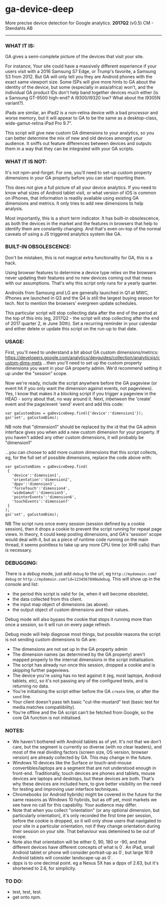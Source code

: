 # ga-device-deep
More precise device detection for Google analytics.
**2017Q2** (v0.5) CM - Stendahls AB

----------------------------------------
 
### WHAT IT IS:
 
GA gives a semi-complete picture of the devices that visit your site. 

For instance, Your site could have a massively different experience if your users visit with a 2016 Samsung S7 Edge, or Trump's favorite, a Samsung S3 from 2012. But GA will only tell you they are Android phones with the exact same viewport size. Some ISPs will give more hints to GA about the identity of the device, but some (especially in asia/africa) won't, and the individual GA product IDs don't help band together devices much either (is a Samsung GT-9500 high-end? A I9300/I9320 low? What about the I9305N variant?). 

iPads are similar, an iPad2 is a non-retina device with a bad processor and worse memory, but it will appear to GA to be the same as a desktop-class, wide-gamut-retina iPad Pro 9.7".
 
This script will give new custom GA dimensions to your analytics, so you can better determine the mix of new and old devices amongst your audience. It  sniffs out feature differences between devices and outputs them in a way that they can be integrated with your GA scripts.

### WHAT IT IS NOT:

It's not npm-and-forget. For one, you'll need to set-up custom property dimensions in your GA property before you can start reporting them.

This does not give a full picture of all your device analytics. If you need to know what sizes of Android tablet visit, or what version of iOS is common on iPhones, that information is readily available using existing GA dimensions and metrics. It only tries to add new dimensions to help analysis.
 
Most importantly, this is a short term indicator. It has built-in obsolescence, as both the devices in the market and the features in browsers that help to identify them are constantly changing. And that's even on-top of the normal caveats of using a JS triggered analytics system like GA.
 
### BUILT-IN OBSOLESCENCE:
 
Don't be mistaken, this is not magical extra functionality for GA, this is a hack. 

Using browser features to determine a device type relies on the browsers never updating their features and no new devices coming out that mess with our assumptions. That's why this script only runs for a yearly  quarter. 

Androids from Samsung and LG are generally launched in Q1 at MWC, iPhones are launched in Q3 and the Q4 is still the largest buying season for tech. Not to mention the browsers' evergreen update schedules. 

This particular script will stop collecting data after the end of the period at the top of this into (eg, 2017Q2 - the script will stop collecting after the end of 2017 quarter 2, ie June 30th). Set a recurring reminder in your  calendar and either delete or update this script on the run-up to that date.
 
### USAGE:

First, you'll need to understand a bit about GA custom dimensions/metrics:
https://developers.google.com/analytics/devguides/collection/analyticsjs/custom-dims-mets
...then you'll need to set up the custom property dimensions you want in your GA property admin. We'd recommend setting it up under the "session" scope.
 
Now we're ready, include the script anywhere before the GA pageview (or event hit if you only want the dimension against events, not pageviews). Yes, I know that makes it a blocking script if you trigger a pageview in the HEAD - sorry about that, no way around it. Next, *inbetween* the 'create' event and the page/event 'send' event and add this code:
 
```
var gaCustomDims = gaDeviceDeep.find({'device':'dimension1'});
ga('set', gaCustomDims);
```
NB note that "dimension1" should be replaced by the id that the GA admin interface gives you when add a new custom dimension for your property. If you haven't added any other custom dimensions, it will probably be "dimension1"
 
...you can choose to add more custom dimensions that this script collects, eg, for the full set of possible dimensions, replace the code above with:
 
 ```
var gaCustomDims = gaDeviceDeep.find(
  {
    'device':'dimension1',
    'orientation':'dimension2',
    'dppx':'dimension3',
    'forceTouch':'dimension4',
    'wideGamut':'dimension5',
    'pointerEvents':'dimension6',
    'touchEvents':'dimension7'
  }
);
 ga('set', gaCustomDims);
```

NB The script runs once every session (session defined by a cookie session), then it drops a cookie to prevent the script running for repeat page views. In theory, it could keep posting dimensions, and GA's 'session' scope would deal with it, but as a piece of runtime code running on the main thread, it seems pointless to take up any more CPU time (or XHR calls) than is necessary.

### DEBUGGING:

There is a *debug* mode, just add `debug` to the url, eg `http://mydomain.com?debug` or `http://mydomain.com?id=1234567890&debug`. This will show up in the console and list:
- the period this script is valid for (ie, when it will become obsolete).
- the data collected from this client.
- the input map object of dimensions (as above).
- the output object of custom dimensions and their values.

Debug mode will also bypass the cookie that stops it running more than once a session, so it will run on every page refresh.

Debug mode will help diagnose most things, but possible reasons the script is not sending custom dimensions to GA are:
- The dimensions are not set up in the GA property admin
- The dimension names (as determined by the GA property) aren't mapped properly to the internat dimensions in the script initialisation.
- The script has already run once this session, dropped a cookie and is skipping further pageviews.
- The device you're using has no test against it (eg, most laptops, Android tablets, etc), so it's not passing any of the configured tests, and is returning no data.
- You're initialising the script either before the GA `create` line, or after the `send` line.
- Your client doesn't pass teh basic "cut-the-mustard" test (basic test for media.matches compatiibility).
- You're offline and the GA script can't be fetched from Google, so the core GA function is not initialised.

### NOTES:
 
- We haven't bothered with Android tablets as of yet. It's not that we don't care, but the segment is currently so diverse (with no clear leaders), and most of the real dividing factors (screen size, OS version, browser version) are already collected by GA. This may change in the future.
- Windows 10 devices like the Surface or touch-and-mouse convertibles/laptops are a segment that are not understood enough in front-end.  Traditionally, touch devices are phones and tablets, mouse devices are  laptops and desktops, but these devices are both. That's why these devices  are included here, to give better visibility on the need for testing and  improving user interface techniques.
- Chromebooks (or Android hybrids) might be covered in the future for the same reasons as Windows 10 hybrids, but as off yet, most markets we see  have no call for this capability. Your audience may differ.
- Note that when you collect "orientation" (or any optional dimension, but particularly orientation), it's only recorded the first time per session, before the cookie is dropped, so it will only show users that navigated to your site in a particular orientation, not if they change orientation during their session on your site. That behaviour was detemined to be out of scope.
- Note also that orientation will be either 0, 90, 180 or -90, and that different devices have different concepts of what is 0˙. An iPad, small Android tablet or phone will consider portrait-up as 0˙, but large 16:9 Android tablets will consider landscape-up as 0˙.
- dppx is to one decimal point. eg a Nexus 5X has a dppx of 2.63, but it's shortened to 2.6, for simplicity.

### TO DO:
- test, test, test.
- get onto npm.